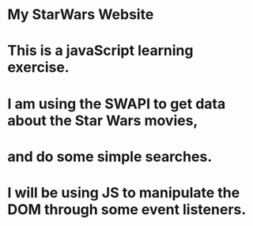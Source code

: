 # My StarWars Website

# This is a javaScript learning exercise.
# I am using the SWAPI to get data about the Star Wars movies, 
# and do some simple searches.
# I will be using JS to manipulate the DOM through some event listeners.
